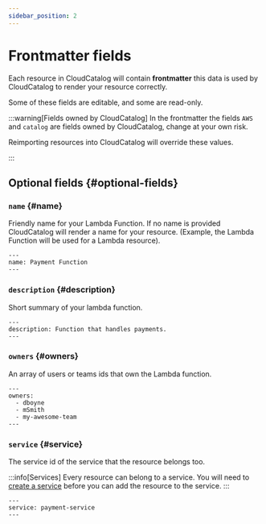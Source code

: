 ```yaml
---
sidebar_position: 2
---
```


# Frontmatter fields

Each resource in CloudCatalog will contain **frontmatter** this data is used by CloudCatalog to render your resource correctly.

Some of these fields are editable, and some are read-only.

:::warning[Fields owned by CloudCatalog]
In the frontmatter the fields `AWS` and `catalog` are fields owned by CloudCatalog, change at your own risk. 

Reimporting resources into CloudCatalog will override these values.

:::

## Optional fields {#optional-fields}

### `name` {#name}

Friendly name for your Lambda Function. If no name is provided CloudCatalog will render a name for your resource. (Example, the Lambda Function will be used for a Lambda resource).

```mdx title="Example"
---
name: Payment Function
---
```

### `description` {#description}

Short summary of your lambda function.

```mdx title="Example"
---
description: Function that handles payments.
---
```

### `owners` {#owners}

An array of users or teams ids that own the Lambda function.

```mdx title="Example"
---
owners:
  - dboyne
  - mSmith
  - my-awesome-team
---
```

### `service` {#service}

The service id of the service that the resource belongs too.

:::info[Services]
Every resource can belong to a service. You will need to [create a service](/docs/overview/guides/services/adding-services) before you can add the resource to the service.
:::

```mdx title="Example"
---
service: payment-service
---
```
